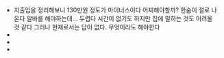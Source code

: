 - 지출입을 정리해보니 130만원 정도가 마이너스이다
  어찌해야할까? 한숨이 절로 나온다
  알바를 해야하는데... 두렵다
  시간이 없기도 하지만 집에 말하는 것도 어려울 것 같다
  그러나 현재로서는 답이 없다. 무엇이라도 해야한다
-
-
-